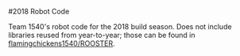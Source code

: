 #2018 Robot Code

Team 1540's robot code for the 2018 build season. Does not include libraries reused from year-to-year; those can be found in [flamingchickens1540/ROOSTER](https://github.com/flamingchickens1540/ROOSTER).